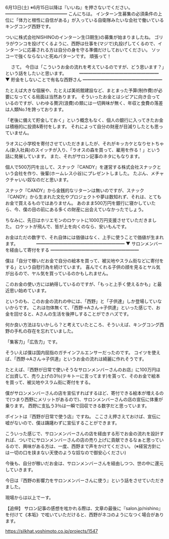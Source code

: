 6月13日(土) ※6月15日以降は『いいね』を押さないでください。
━━━━━━━━━━━━━━
こんにちは。
インターン生募集の必須条件の上位に「体力と根性に自信がある」が入っている自衛隊みたいな会社で働いているキングコング西野です。

ついに株式会社NISHINOのインターン生(3期生)の募集が始まりましたね。
ゴリラがウンコを投げてくるように、西野は仕事を(マジで)丸投げしてくるので、インターンに応募される方は自分の身を守る準備だけしておいてください。
ソッコーで強くならないと死ぬパターンです。
頑張って！

　
さて。
今日は「こういうお金の流れを考えているのですが、どう思います？」という話をしたいと思います。
　
　
━━━━━━━━━━━━━━━━━━
▼ 貯金をしないことで有名な西野さん
━━━━━━━━━━━━━━━━━━

たとえば大きな個展や、たとえば美術館建設など、まとまった予算(制作費)が必要になってくる局面は当然あります。
そういったお金とはシビアに向き合っているのですが、いわゆる贅沢(浪費)の類には一切興味が無く、年収と食費の落差は人類No.1を誇っております。

「老後に備えて貯金しておく」という概念もなく、個人の銀行に入ってきたお金は積極的に投資&寄付をします。
それによって自分の財産が目減りしたとも思っていません。

ラオスに小学校を寄付させていただきましたが、それがキッカケとなりセトちゃん(新入社員)のスイッチが入り、「ラオスの森を買って、雇用を作る！」という話に発展しています。
また、それがサロン記事のネタにもなります。

個人で500万円を出して、スナック『CANDY』を運営する株式会社スナックという会社を作り、後輩(ホームレス小谷)にプレゼントしました。
たぶん、メチャクチャいい奴なのだと思います。

スナック『CANDY』から金銭的なリターンは無いのですが、スナック『CANDY』から生まれた文化やプロジェクトや夢は数知れず、それは、とてもお金で買えるものではありません。
あのまま500万円を銀行に寝かしていたら、今、僕の目の前にある多くの財産に出会えていなかったでしょう。

ちなみに、先日はホリエモンのロケットに1000万円支援させていただきました。
ロケットが飛んで、皆が上を向くのなら、安いもんです。

お金はただの数字で、それ自体には価値はなく、上手に使うことで価値が生まれます。
　
　
　
━━━━━━━━━━━━━━━━━━━━
▼ サロンメンバーを経由して寄付をする
━━━━━━━━━━━━━━━━━━━━

僕は「自分で稼いだお金で自分の絵本を買って、被災地やスラム街などに寄付をする」という自慰行為を続けています。
喜んでくれる子供の顔を見るとヤル気が出るので、ヤル気を買っているのかもしれません。

このお金の使い方には納得しているのですが、「もっと上手く使えるかも」と最近思い始めています。

というのも、このお金の流れの中には、「西野」と「子供達」しか登場していないからです。
これは勿体無くて、「西野→Aさん→子供達」といった感じで、お金を回せると、Aさんの生活を後押しすることができハズです。

何か良い方法はないかしら？と考えていたところ、そういえば、キングコング西野の手札の存在を忘れていました。

「集客力」「広告力」です。

そういえば僕は国内屈指のガチインフルエンサーだったのです。
コイツを使えば、「西野→Aさん→子供達」というお金の流れは綺麗に作れそうです。

たとえば、『西野が日常で使いそうなサロンメンバーさんのお店』に100万円ほど出資して、売り上げの3％(テキトーに言ってます)を貰って、そのお金で絵本を買って、被災地やスラム街に寄付をする。

僕がサロンメンバーさんの店を宣伝すればするほど、寄付できる絵本が増えるので(つまり西野にメリットがあるので)、サロンメンバーさんの店の宣伝に体重が乗ります。
西野に支払う3％は一瞬で回収できる数字だと思っています。

ポイントは『西野が日常で使う店』ですね。
ここさえ押さえておけば、宣伝に嘘がないので、僕は躊躇わずに宣伝することができます。

こういった感じで、サロンメンバーさんの店を経由する形でお金の流れを設計すれば、ついでにサロンメンバーさんの店の売り上げに貢献できるなぁと思っているので、興味がある方は、一度、西野まで声をかけてください。
(※経営方針には一切の口を挟まない天使のような奴なので御安心ください)

今後も、自分が稼いだお金は、サロンメンバーさんを経由しつつ、世の中に還元していきます。

今日は『西野の影響力をサロンメンバーさんに使う』という話をさせていただきました。

現場からは以上でーす。

【追伸】
サロン記事の感想を呟かれる際は、文章の最後に『salon.jp/nishino』を付けて《本垢》で呟いていただけると、西野がネコのようになつく場合があります。

https://silkhat.yoshimoto.co.jp/projects/1547
